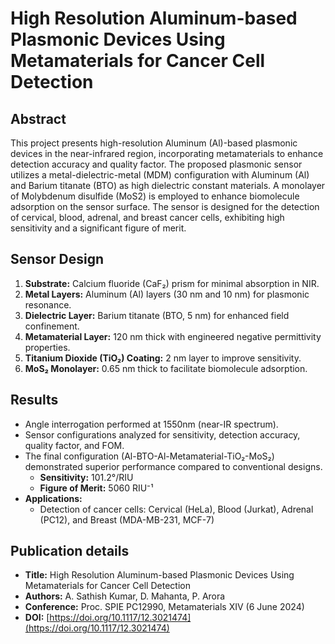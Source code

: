 # High Resolution Aluminum-based Plasmonic Devices Using Metamaterials for Cancer Cell Detection

## Abstract
This project presents high-resolution Aluminum (Al)-based plasmonic devices in the near-infrared region, incorporating metamaterials to enhance detection accuracy and quality factor. The proposed plasmonic sensor utilizes a metal-dielectric-metal (MDM) configuration with Aluminum (Al) and Barium titanate (BTO) as high dielectric constant materials. A monolayer of Molybdenum disulfide (MoS2) is employed to enhance biomolecule adsorption on the sensor surface. The sensor is designed for the detection of cervical, blood, adrenal, and breast cancer cells, exhibiting high sensitivity and a significant figure of merit.

## Sensor Design
1. **Substrate:** Calcium fluoride (CaF₂) prism for minimal absorption in NIR.
2. **Metal Layers:** Aluminum (Al) layers (30 nm and 10 nm) for plasmonic resonance.
3. **Dielectric Layer:** Barium titanate (BTO, 5 nm) for enhanced field confinement.
4. **Metamaterial Layer:** 120 nm thick with engineered negative permittivity properties.
5. **Titanium Dioxide (TiO₂) Coating:** 2 nm layer to improve sensitivity.
6. **MoS₂ Monolayer:** 0.65 nm thick to facilitate biomolecule adsorption.

## Results
- Angle interrogation performed at 1550nm (near-IR spectrum).
- Sensor configurations analyzed for sensitivity, detection accuracy, quality factor, and FOM.
- The final configuration (Al-BTO-Al-Metamaterial-TiO₂-MoS₂) demonstrated superior performance compared to conventional designs.
  - **Sensitivity:** 101.2°/RIU
  - **Figure of Merit:** 5060 RIU⁻¹
- **Applications:**
  - Detection of cancer cells: Cervical (HeLa), Blood (Jurkat), Adrenal (PC12), and Breast (MDA-MB-231, MCF-7)

## Publication details
- **Title:** High Resolution Aluminum-based Plasmonic Devices Using Metamaterials for Cancer Cell Detection
- **Authors:** A. Sathish Kumar, D. Mahanta, P. Arora
- **Conference:** Proc. SPIE PC12990, Metamaterials XIV (6 June 2024)
- **DOI:** [https://doi.org/10.1117/12.3021474](https://doi.org/10.1117/12.3021474)




